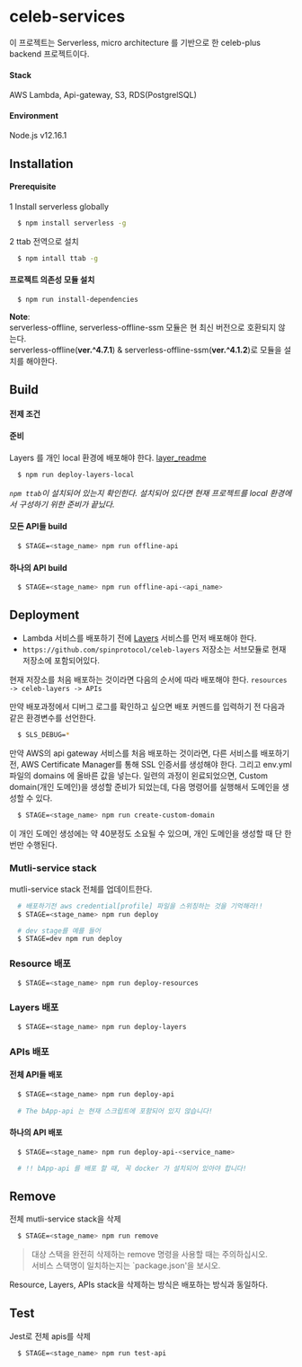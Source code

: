 # celeb-services

이 프로젝트는 Serverless, micro architecture 를 기반으로 한 celeb-plus backend 프로젝트이다.

#### Stack   
AWS Lambda, Api-gateway, S3, RDS(PostgrelSQL) 

#### Environment   
Node.js v12.16.1

## Installation

#### Prerequisite
1 Install serverless globally

```bash
  $ npm install serverless -g
```

2 ttab 전역으로 설치

```bash
  $ npm intall ttab -g
```

#### 프로젝트 의존성 모듈 설치

```bash
  $ npm run install-dependencies
```
**Note**:   
serverless-offline, serverless-offline-ssm 모듈은 현 최신 버전으로 호환되지 않는다.  
serverless-offline(**ver.^4.7.1**) & serverless-offline-ssm(**ver.^4.1.2**)로 모듈을 설치를 해야한다.


## Build

#### 전제 조건

#### 준비

Layers 를 개인 local 환경에 배포해야 한다.
[layer_readme](https://github.com/spinprotocol/celebplus-layers/blob/develop/README.md)
```bash
  $ npm run deploy-layers-local
```

*`npm ttab`이 설치되어 있는지 확인한다. 설치되어 있다면 현재 프로젝트를 local 환경에서 구성하기 위한 준비가 끝닜다.*

#### 모든 API들 build

```bash
  $ STAGE=<stage_name> npm run offline-api
```

#### 하나의 API build

```bash
  $ STAGE=<stage_name> npm run offline-api-<api_name>
```

## Deployment 

- Lambda 서비스를 배포하기 전에 [Layers](https://github.com/spinprotocol/celeb-layers) 서비스를 먼저 배포해야 한다.
- `https://github.com/spinprotocol/celeb-layers` 저장소는 서브모듈로 현재 저장소에 포함되어있다.

현재 저장소를 처음 배포하는 것이라면 다음의 순서에 따라 배포해야 한다.
`resources -> celeb-layers -> APIs`

만약 배포과정에서 디버그 로그를 확인하고 싶으면 배포 커멘드를 입력하기 전 다음과 같은 환경변수를 선언한다.
```bash
  $ SLS_DEBUG=*
```

만약 AWS의 api gateway 서비스를 처음 배포하는 것이라면, 다른 서비스를 배포하기 전, AWS Certificate Manager를 통해 SSL 인증서를 생성해야 한다. 그리고 env.yml 파일의 domains 에 올바른 값을 넣는다. 일련의 과정이 왼료되었으면, Custom domain(개인 도메인)을 생성할 준비가 되었는데, 다음 명령어를 실행해서 도메인을 생성할 수 있다.
```bash
  $ STAGE=<stage_name> npm run create-custom-domain
```
이 개인 도메인 생성에는 약 40분정도 소요될 수 있으며, 개인 도메인을 생성할 때 단 한번만 수행된다.


### Mutli-service stack

mutli-service stack 전체를 업데이트한다.

```bash
  # 배포하기전 aws credential[profile] 파일을 스위칭하는 것을 기억해라!!
  $ STAGE=<stage_name> npm run deploy

  # dev stage를 예를 들어
  $ STAGE=dev npm run deploy
```

### Resource 배포

```bash
  $ STAGE=<stage_name> npm run deploy-resources
```

### Layers 배포

```bash
  $ STAGE=<stage_name> npm run deploy-layers
```

### APIs 배포

#### 전체 API들 배포

```bash
  $ STAGE=<stage_name> npm run deploy-api
  
  # The bApp-api 는 현재 스크립트에 포함되어 있지 않습니다!
```

#### 하나의 API 배포

```bash
  $ STAGE=<stage_name> npm run deploy-api-<service_name>

  # !! bApp-api 를 배포 할 때, 꼭 docker 가 설치되어 있아야 합니다!
```

## Remove

전체 mutli-service stack을 삭제

```bash
  $ STAGE=<stage_name> npm run remove
```
> 대상 스택을 완전히 삭제하는 remove 명령을 사용할 때는 주의하십시오.  
> 서비스 스택명이 일치하는지는 `package.json'을 보시오.

 Resource, Layers, APIs stack을 삭제하는 방식은 배포하는 방식과 동일하다.

## Test

Jest로 전체 apis를 삭제

```bash
  $ STAGE=<stage_name> npm run test-api
```
